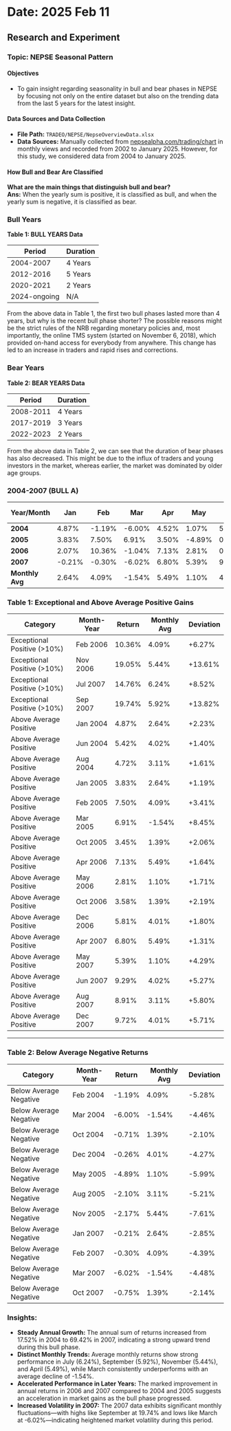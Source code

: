 # Date: 2025 Feb 11

## Research and Experiment

### Topic: NEPSE Seasonal Pattern

#### Objectives
- To gain insight regarding seasonality in bull and bear phases in NEPSE by focusing not only on the entire dataset but also on the trending data from the last 5 years for the latest insight.

#### Data Sources and Data Collection
- **File Path:** `TRADEO/NEPSE/NepseOverviewData.xlsx`
- **Data Sources:** Manually collected from [nepsealpha.com/trading/chart](http://nepsealpha.com/trading/chart) in monthly views and recorded from 2002 to January 2025. However, for this study, we considered data from 2004 to January 2025.

#### How Bull and Bear Are Classified
**What are the main things that distinguish bull and bear?**  
**Ans:** When the yearly sum is positive, it is classified as bull, and when the yearly sum is negative, it is classified as bear.

### Bull Years

**Table 1: BULL YEARS Data**

| Period        | Duration   |
|---------------|------------|
| 2004-2007     | 4 Years    |
| 2012-2016     | 5 Years    |
| 2020-2021     | 2 Years    |
| 2024-ongoing  | N/A        |

From the above data in Table 1, the first two bull phases lasted more than 4 years, but why is the recent bull phase shorter? The possible reasons might be the strict rules of the NRB regarding monetary policies and, most importantly, the online TMS system (started on November 6, 2018), which provided on-hand access for everybody from anywhere. This change has led to an increase in traders and rapid rises and corrections.

### Bear Years

**Table 2: BEAR YEARS Data**

| Period        | Duration   |
|---------------|------------|
| 2008-2011     | 4 Years    |
| 2017-2019     | 3 Years    |
| 2022-2023     | 2 Years    |

From the above data in Table 2, we can see that the duration of bear phases has also decreased. This might be due to the influx of traders and young investors in the market, whereas earlier, the market was dominated by older age groups.

### 2004-2007 (BULL A)

| Year/Month      | Jan    | Feb    | Mar    | Apr    | May    | Jun    | Jul    | Aug    | Sep    | Oct    | Nov    | Dec    | Yearly Average | Yearly Sum |
|-----------------|--------|--------|--------|--------|--------|--------|--------|--------|--------|--------|--------|--------|----------------|------------|
| **2004**        | 4.87%  | -1.19% | -6.00% | 4.52%  | 1.07%  | 5.42%  | 3.69%  | 4.72%  | -1.40% | -0.71% | 2.79%  | -0.26% | 1.46%          | 17.52%     |
| **2005**        | 3.83%  | 7.50%  | 6.91%  | 3.50%  | -4.89% | 0.45%  | 5.56%  | -2.10% | 2.21%  | 3.45%  | -2.17% | 0.75%  | 2.08%          | 25.00%     |
| **2006**        | 2.07%  | 10.36% | -1.04% | 7.13%  | 2.81%  | 0.91%  | 0.96%  | 0.92%  | 3.14%  | 3.58%  | 19.05% | 5.81%  | 4.64%          | 55.70%     |
| **2007**        | -0.21% | -0.30% | -6.02% | 6.80%  | 5.39%  | 9.29%  | 14.76% | 8.91%  | 19.74% | -0.75% | 2.09%  | 9.72%  | 5.79%          | 69.42%     |
| **Monthly Avg** | 2.64%  | 4.09%  | -1.54% | 5.49%  | 1.10%  | 4.02%  | 6.24%  | 3.11%  | 5.92%  | 1.39%  | 5.44%  | 4.01%  | 13.97%         | 41.91%     |



### Table 1: Exceptional and Above Average Positive Gains

| **Category**                | **Month-Year** | **Return** | **Monthly Avg** | **Deviation** |
|-----------------------------|----------------|------------|-----------------|---------------|
| Exceptional Positive (>10%) | Feb 2006      | 10.36%     | 4.09%           | +6.27%        |
| Exceptional Positive (>10%) | Nov 2006      | 19.05%     | 5.44%           | +13.61%       |
| Exceptional Positive (>10%) | Jul 2007      | 14.76%     | 6.24%           | +8.52%        |
| Exceptional Positive (>10%) | Sep 2007      | 19.74%     | 5.92%           | +13.82%       |
| Above Average Positive      | Jan 2004      | 4.87%      | 2.64%           | +2.23%        |
| Above Average Positive      | Jun 2004      | 5.42%      | 4.02%           | +1.40%        |
| Above Average Positive      | Aug 2004      | 4.72%      | 3.11%           | +1.61%        |
| Above Average Positive      | Jan 2005      | 3.83%      | 2.64%           | +1.19%        |
| Above Average Positive      | Feb 2005      | 7.50%      | 4.09%           | +3.41%        |
| Above Average Positive      | Mar 2005      | 6.91%      | -1.54%          | +8.45%        |
| Above Average Positive      | Oct 2005      | 3.45%      | 1.39%           | +2.06%        |
| Above Average Positive      | Apr 2006      | 7.13%      | 5.49%           | +1.64%        |
| Above Average Positive      | May 2006      | 2.81%      | 1.10%           | +1.71%        |
| Above Average Positive      | Oct 2006      | 3.58%      | 1.39%           | +2.19%        |
| Above Average Positive      | Dec 2006      | 5.81%      | 4.01%           | +1.80%        |
| Above Average Positive      | Apr 2007      | 6.80%      | 5.49%           | +1.31%        |
| Above Average Positive      | May 2007      | 5.39%      | 1.10%           | +4.29%        |
| Above Average Positive      | Jun 2007      | 9.29%      | 4.02%           | +5.27%        |
| Above Average Positive      | Aug 2007      | 8.91%      | 3.11%           | +5.80%        |
| Above Average Positive      | Dec 2007      | 9.72%      | 4.01%           | +5.71%        |

---

### Table 2: Below Average Negative Returns

| **Category**             | **Month-Year** | **Return** | **Monthly Avg** | **Deviation** |
|--------------------------|----------------|------------|-----------------|---------------|
| Below Average Negative   | Feb 2004      | -1.19%     | 4.09%           | -5.28%        |
| Below Average Negative   | Mar 2004      | -6.00%     | -1.54%          | -4.46%        |
| Below Average Negative   | Oct 2004      | -0.71%     | 1.39%           | -2.10%        |
| Below Average Negative   | Dec 2004      | -0.26%     | 4.01%           | -4.27%        |
| Below Average Negative   | May 2005      | -4.89%     | 1.10%           | -5.99%        |
| Below Average Negative   | Aug 2005      | -2.10%     | 3.11%           | -5.21%        |
| Below Average Negative   | Nov 2005      | -2.17%     | 5.44%           | -7.61%        |
| Below Average Negative   | Jan 2007      | -0.21%     | 2.64%           | -2.85%        |
| Below Average Negative   | Feb 2007      | -0.30%     | 4.09%           | -4.39%        |
| Below Average Negative   | Mar 2007      | -6.02%     | -1.54%          | -4.48%        |
| Below Average Negative   | Oct 2007      | -0.75%     | 1.39%           | -2.14%        |

### Insights:
- **Steady Annual Growth:** The annual sum of returns increased from 17.52% in 2004 to 69.42% in 2007, indicating a strong upward trend during this bull phase.
- **Distinct Monthly Trends:** Average monthly returns show strong performance in July (6.24%), September (5.92%), November (5.44%), and April (5.49%), while March consistently underperforms with an average decline of -1.54%.
- **Accelerated Performance in Later Years:** The marked improvement in annual returns in 2006 and 2007 compared to 2004 and 2005 suggests an acceleration in market gains as the bull phase progressed.
- **Increased Volatility in 2007:** The 2007 data exhibits significant monthly fluctuations—with highs like September at 19.74% and lows like March at -6.02%—indicating heightened market volatility during this period.